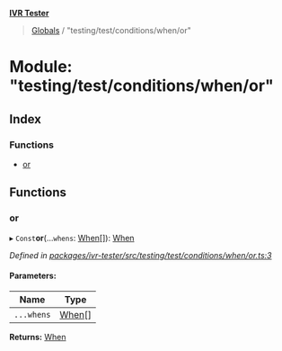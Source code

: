 **[IVR Tester](../README.md)**

> [Globals](../README.md) / "testing/test/conditions/when/or"

# Module: "testing/test/conditions/when/or"

## Index

### Functions

* [or](_testing_test_conditions_when_or_.md#or)

## Functions

### or

▸ `Const`**or**(...`whens`: [When](_testing_test_conditions_when_when_.md#when)[]): [When](_testing_test_conditions_when_when_.md#when)

*Defined in [packages/ivr-tester/src/testing/test/conditions/when/or.ts:3](https://github.com/SketchingDev/ivr-tester/blob/e182b43/packages/ivr-tester/src/testing/test/conditions/when/or.ts#L3)*

#### Parameters:

Name | Type |
------ | ------ |
`...whens` | [When](_testing_test_conditions_when_when_.md#when)[] |

**Returns:** [When](_testing_test_conditions_when_when_.md#when)
